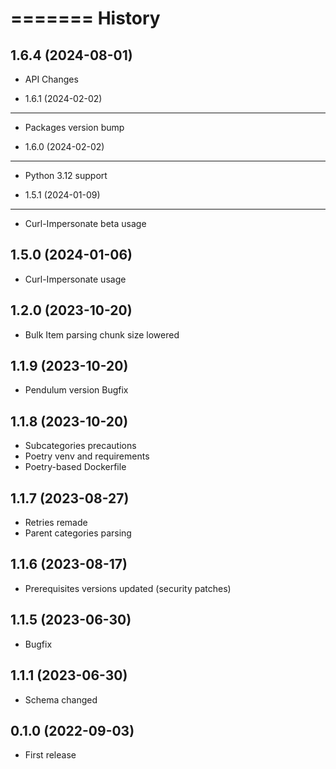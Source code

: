 =======
History
=======


1.6.4 (2024-08-01)
------------------

* API Changes


* 1.6.1 (2024-02-02)
------------------

* Packages version bump


* 1.6.0 (2024-02-02)
------------------

* Python 3.12 support


* 1.5.1 (2024-01-09)
------------------

* Curl-Impersonate beta usage


1.5.0 (2024-01-06)
------------------

* Curl-Impersonate usage


1.2.0 (2023-10-20)
------------------

* Bulk Item parsing chunk size lowered


1.1.9 (2023-10-20)
------------------

* Pendulum version Bugfix


1.1.8 (2023-10-20)
------------------

* Subcategories precautions
* Poetry venv and requirements
* Poetry-based Dockerfile


1.1.7 (2023-08-27)
------------------

* Retries remade
* Parent categories parsing


1.1.6 (2023-08-17)
------------------

* Prerequisites versions updated (security patches)

1.1.5 (2023-06-30)
------------------

* Bugfix


1.1.1 (2023-06-30)
------------------

* Schema changed


0.1.0 (2022-09-03)
------------------

* First release
